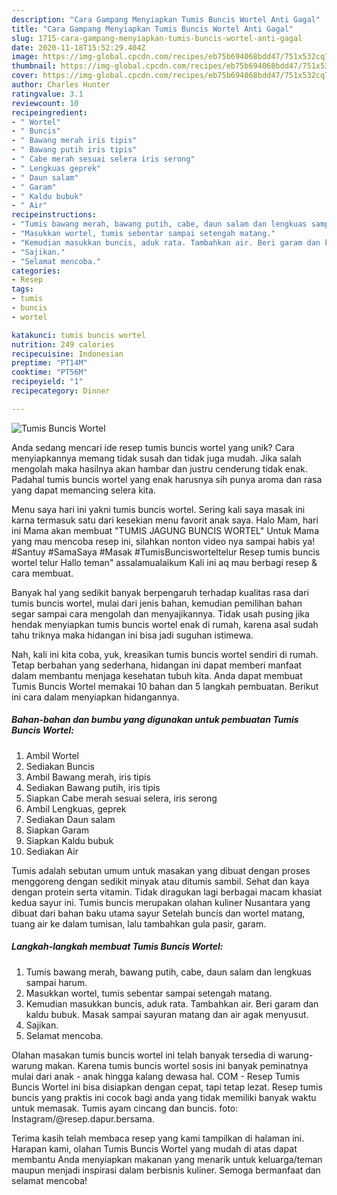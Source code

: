 ```yaml
---
description: "Cara Gampang Menyiapkan Tumis Buncis Wortel Anti Gagal"
title: "Cara Gampang Menyiapkan Tumis Buncis Wortel Anti Gagal"
slug: 1715-cara-gampang-menyiapkan-tumis-buncis-wortel-anti-gagal
date: 2020-11-18T15:52:29.404Z
image: https://img-global.cpcdn.com/recipes/eb75b694068bdd47/751x532cq70/tumis-buncis-wortel-foto-resep-utama.jpg
thumbnail: https://img-global.cpcdn.com/recipes/eb75b694068bdd47/751x532cq70/tumis-buncis-wortel-foto-resep-utama.jpg
cover: https://img-global.cpcdn.com/recipes/eb75b694068bdd47/751x532cq70/tumis-buncis-wortel-foto-resep-utama.jpg
author: Charles Hunter
ratingvalue: 3.1
reviewcount: 10
recipeingredient:
- " Wortel"
- " Buncis"
- " Bawang merah iris tipis"
- " Bawang putih iris tipis"
- " Cabe merah sesuai selera iris serong"
- " Lengkuas geprek"
- " Daun salam"
- " Garam"
- " Kaldu bubuk"
- " Air"
recipeinstructions:
- "Tumis bawang merah, bawang putih, cabe, daun salam dan lengkuas sampai harum."
- "Masukkan wortel, tumis sebentar sampai setengah matang."
- "Kemudian masukkan buncis, aduk rata. Tambahkan air. Beri garam dan kaldu bubuk. Masak sampai sayuran matang dan air agak menyusut."
- "Sajikan."
- "Selamat mencoba."
categories:
- Resep
tags:
- tumis
- buncis
- wortel

katakunci: tumis buncis wortel 
nutrition: 249 calories
recipecuisine: Indonesian
preptime: "PT14M"
cooktime: "PT56M"
recipeyield: "1"
recipecategory: Dinner

---
```



![Tumis Buncis Wortel](https://img-global.cpcdn.com/recipes/eb75b694068bdd47/751x532cq70/tumis-buncis-wortel-foto-resep-utama.jpg)

Anda sedang mencari ide resep tumis buncis wortel yang unik? Cara menyiapkannya memang tidak susah dan tidak juga mudah. Jika salah mengolah maka hasilnya akan hambar dan justru cenderung tidak enak. Padahal tumis buncis wortel yang enak harusnya sih punya aroma dan rasa yang dapat memancing selera kita.

Menu saya hari ini yakni tumis buncis wortel. Sering kali saya masak ini karna termasuk satu dari kesekian menu favorit anak saya. Halo Mam, hari ini Mama akan membuat &#34;TUMIS JAGUNG BUNCIS WORTEL&#34; Untuk Mama yang mau mencoba resep ini, silahkan nonton video nya sampai habis ya! #Santuy #SamaSaya #Masak #TumisBuncisworteltelur Resep tumis buncis wortel telur Hallo teman&#34; assalamualaikum Kali ini aq mau berbagi resep &amp; cara membuat.

Banyak hal yang sedikit banyak berpengaruh terhadap kualitas rasa dari tumis buncis wortel, mulai dari jenis bahan, kemudian pemilihan bahan segar sampai cara mengolah dan menyajikannya. Tidak usah pusing jika hendak menyiapkan tumis buncis wortel enak di rumah, karena asal sudah tahu triknya maka hidangan ini bisa jadi suguhan istimewa.


Nah, kali ini kita coba, yuk, kreasikan tumis buncis wortel sendiri di rumah. Tetap berbahan yang sederhana, hidangan ini dapat memberi manfaat dalam membantu menjaga kesehatan tubuh kita. Anda dapat membuat Tumis Buncis Wortel memakai 10 bahan dan 5 langkah pembuatan. Berikut ini cara dalam menyiapkan hidangannya.

<!--inarticleads1-->

##### Bahan-bahan dan bumbu yang digunakan untuk pembuatan Tumis Buncis Wortel:

1. Ambil  Wortel
1. Sediakan  Buncis
1. Ambil  Bawang merah, iris tipis
1. Sediakan  Bawang putih, iris tipis
1. Siapkan  Cabe merah sesuai selera, iris serong
1. Ambil  Lengkuas, geprek
1. Sediakan  Daun salam
1. Siapkan  Garam
1. Siapkan  Kaldu bubuk
1. Sediakan  Air


Tumis adalah sebutan umum untuk masakan yang dibuat dengan proses menggoreng dengan sedikit minyak atau ditumis sambil. Sehat dan kaya dengan protein serta vitamin. Tidak diragukan lagi berbagai macam khasiat kedua sayur ini. Tumis buncis merupakan olahan kuliner Nusantara yang dibuat dari bahan baku utama sayur Setelah buncis dan wortel matang, tuang air ke dalam tumisan, lalu tambahkan gula pasir, garam. 

<!--inarticleads2-->

##### Langkah-langkah membuat Tumis Buncis Wortel:

1. Tumis bawang merah, bawang putih, cabe, daun salam dan lengkuas sampai harum.
1. Masukkan wortel, tumis sebentar sampai setengah matang.
1. Kemudian masukkan buncis, aduk rata. Tambahkan air. Beri garam dan kaldu bubuk. Masak sampai sayuran matang dan air agak menyusut.
1. Sajikan.
1. Selamat mencoba.


Olahan masakan tumis buncis wortel ini telah banyak tersedia di warung-warung makan. Karena tumis buncis wortel sosis ini banyak peminatnya mulai dari anak - anak hingga kalang dewasa hal. COM - Resep Tumis Buncis Wortel ini bisa disiapkan dengan cepat, tapi tetap lezat. Resep tumis buncis yang praktis ini cocok bagi anda yang tidak memiliki banyak waktu untuk memasak. Tumis ayam cincang dan buncis. foto: Instagram/@resep.dapur.bersama. 

Terima kasih telah membaca resep yang kami tampilkan di halaman ini. Harapan kami, olahan Tumis Buncis Wortel yang mudah di atas dapat membantu Anda menyiapkan makanan yang menarik untuk keluarga/teman maupun menjadi inspirasi dalam berbisnis kuliner. Semoga bermanfaat dan selamat mencoba!
